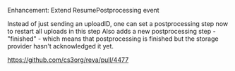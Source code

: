 Enhancement: Extend ResumePostprocessing event

Instead of just sending an uploadID, one can set a postprocessing step now to restart all uploads in this step
Also adds a new postprocessing step - "finished" - which means that postprocessing is finished but the storage provider
hasn't acknowledged it yet.

https://github.com/cs3org/reva/pull/4477
